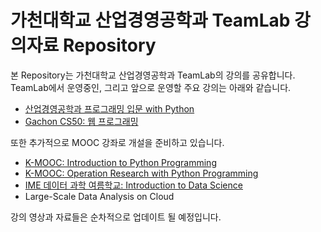 가천대학교 산업경영공학과 TeamLab 강의자료 Repository
=====================================

본 Repository는 가천대학교 산업경영공학과 TeamLab의 강의를 공유합니다. 
TeamLab에서 운영중인, 그리고 앞으로 운영할 주요 강의는 아래와 같습니다.
- [산업경영공학과 프로그래밍 입문 with Python](https://github.com/TeamLab/lecture/tree/master/python_prgramming/IME_2016_programming_intro)
- [Gachon CS50: 웹 프로그래밍](https://github.com/TeamLab/lecture/tree/master/web_programming/CS50_2016_web_programming)

또한 추가적으로 MOOC 강좌로 개설을 준비하고 있습니다.
- [K-MOOC: Introduction to Python Programming](https://github.com/TeamLab/Gachon_CS50_Python_KMOOC)
- [K-MOOC: Operation Research with Python Programming](https://github.com/TeamLab/Gachon_CS50_OR_KMOOC)
- [IME 데이터 과학 여름학교: Introduction to Data Science](https://github.com/TeamLab/data_school_at_gachon)
- Large-Scale Data Analysis on Cloud

강의 영상과 자료들은 순차적으로 업데이트 될 예정입니다.


